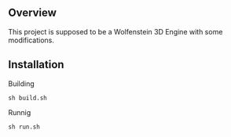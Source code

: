 ## Overview

This project is supposed to be a Wolfenstein 3D Engine with some modifications.

## Installation

Building
``` 
sh build.sh
```
Runnig
``` 
sh run.sh
```
